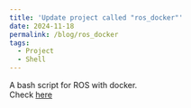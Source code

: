 ```yaml
---
title: 'Update project called "ros_docker"'
date: 2024-11-18
permalink: /blog/ros_docker
tags:
  - Project
  - Shell
---
```


A bash script for ROS with docker.   
Check [here](https://mars-hss.github.io/portfolio/ros_docker)   
